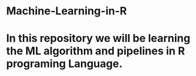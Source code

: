 # Machine-Learning-in-R
# In this repository we will be learning the ML algorithm and pipelines in R programing Language.
